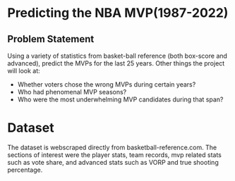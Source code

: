 # Predicting the NBA MVP(1987-2022)

## Problem Statement

Using a variety of statistics from basket-ball reference (both box-score and advanced), predict the MVPs for the last 25 years. Other things the project will look at:
* Whether voters chose the wrong MVPs during certain years?
* Who had phenomenal MVP seasons?
* Who were the most underwhelming MVP candidates during that span?

# Dataset

The dataset is webscraped directly from basketball-reference.com.  The sections of interest were the player stats, team records, mvp related stats such as vote share, and advanced stats such as VORP and true shooting percentage.  
